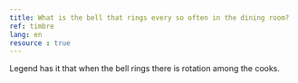 ```yaml
---
title: What is the bell that rings every so often in the dining room?
ref: timbre
lang: en
resource : true
---
```


Legend has it that when the bell rings there is rotation among the cooks.
